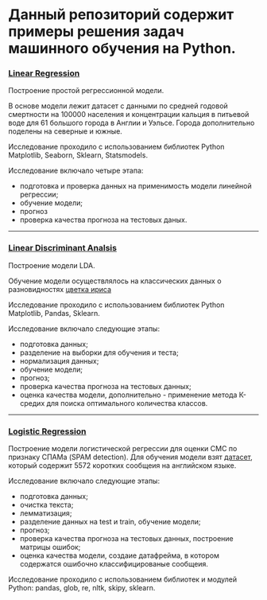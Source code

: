 # Данный репозиторий содержит примеры решения задач машинного обучения на Python.

### [Linear Regression](https://github.com/nboravlev/Machine-Learning/blob/main/HW16_correl%26regress.ipynb "ссылка на код")

Построение простой регрессионной модели.

В основе модели лежит датасет с данными по средней годовой смертности на
100000 населения и концентрации кальция в питьевой воде для 61
большого города в Англии и Уэльсе. Города дополнительно поделены на
северные и южные.

Исследование проходило с использованием библиотек Python Matplotlib, Seaborn, Sklearn, Statsmodels.

Исследование включало четыре этапа:
- подготовка и проверка данных на применимость модели линейной регрессии;
- обучение модели;
- прогноз
- проверка качества прогноза на тестовых даных.

----------

### [Linear Discriminant Analsis](https://github.com/nboravlev/Machine-Learning/blob/main/Class%26Klaster_boravlevdsu33.ipynb "ссылка на код")

Построение модели LDA.

Обучение модели осуществлялось на классических данных о разновидностях [цветка ириса](https://www.kaggle.com/datasets/arshid/iris-flower-dataset)

Исследование проходило с использованием библиотек Python Matplotlib, Pandas, Sklearn.

Исследование включало следующие этапы:
- подготовка данных;
- разделение на выборки для обучения и теста;
- нормализация данных;
- обучение модели;
- прогноз;
- проверка качества прогноза на тестовых данных;
- оценка качества модели, дополнительно - применение метода К-средих для поиска оптимального количества классов.

----------

### [Logistic Regression]()

Построение модели логистической регрессии для оценки СМС по признаку СПАМа (SPAM detection). Для обучения модели взят [датасет]('https://raw.githubusercontent.com/obulygin/pyda_homeworks/master/stat_case_study/spam.csv'), который содержит 5572 коротких сообщеия на английском языке.

Исследование включало следующие этапы:
- подготовка данных;
- очистка текста;
- лемматизация;
- разделение данных на test и train, обучение модели;
- прогноз;
- проверка качества прогноза на тестовых данных, построение матрицы ошибок;
- оценка качества модели, создаие датафрейма, в котором содержатся ошибочно классифицированые сообщеия.

Исследование проходило с использованием библиотек и модулей Python: pandas, glob, re, nltk, skipy, sklearn.
